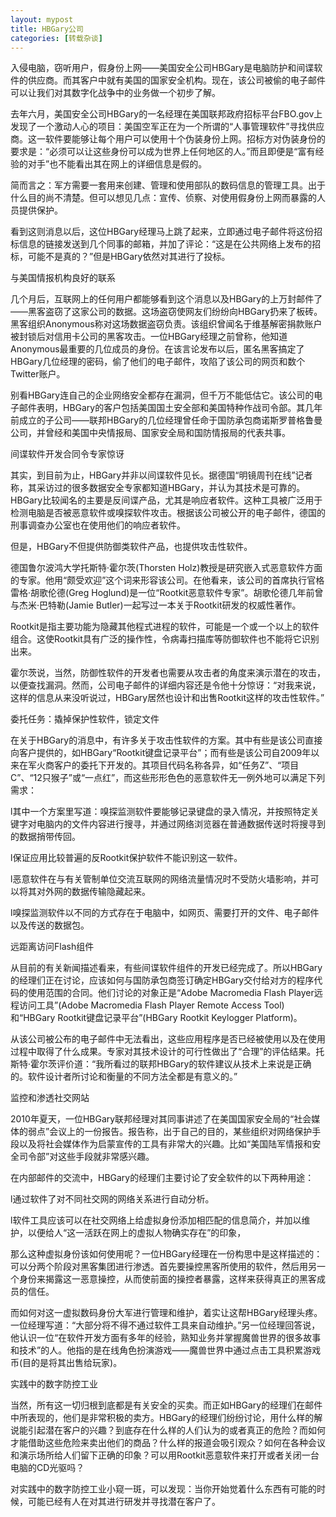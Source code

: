 ```yaml
---
layout: mypost
title: HBGary公司
categories: [转载杂谈]
---
```


入侵电脑，窃听用户，假身份上网——美国安全公司HBGary是电脑防护和间谍软件的供应商。而其客户中就有美国的国家安全机构。现在，该公司被偷的电子邮件可以让我们对其数字化战争中的业务做一个初步了解。

去年六月，美国安全公司HBGary的一名经理在美国联邦政府招标平台FBO.gov上发现了一个激动人心的项目：美国空军正在为一个所谓的“人事管理软件”寻找供应商。这一软件要能够让每个用户可以使用十个伪装身份上网。招标方对伪装身份的要求是：“必须可以让这些身份可以成为世界上任何地区的人。”而且即便是“富有经验的对手”也不能看出其在网上的详细信息是假的。

简而言之：军方需要一套用来创建、管理和使用部队的数码信息的管理工具。出于什么目的尚不清楚。但可以想见几点：宣传、侦察、对使用假身份上网而暴露的人员提供保护。

看到这则消息以后，这位HBGary经理马上跳了起来，立即通过电子邮件将这份招标信息的链接发送到几个同事的邮箱，并加了评论：“这是在公共网络上发布的招标，可能不是真的？”但是HBGary依然对其进行了投标。

与美国情报机构良好的联系

几个月后，互联网上的任何用户都能够看到这个消息以及HBGary的上万封邮件了——黑客盗窃了这家公司的数据。这场盗窃使网友们纷纷向HBGary扔来了板砖。黑客组织Anonymous称对这场数据盗窃负责。该组织曾闻名于维基解密捐款账户被封锁后对信用卡公司的黑客攻击。一位HBGary经理之前曾称，他知道Anonymous最重要的几位成员的身份。在该言论发布以后，匿名黑客搞定了HBGary几位经理的密码，偷了他们的电子邮件，攻陷了该公司的网页和数个Twitter账户。

别看HBGary连自己的企业网络安全都存在漏洞，但千万不能低估它。该公司的电子邮件表明，HBGary的客户包括美国国土安全部和美国特种作战司令部。其几年前成立的子公司——联邦HBGary的几位经理曾任命于国防承包商诺斯罗普格鲁曼公司，并曾经和美国中央情报局、国家安全局和国防情报局的代表共事。

间谍软件开发合同令专家惊讶

其实，到目前为止，HBGary并非以间谍软件见长。据德国“明镜周刊在线”记者称，其采访过的很多数据安全专家都知道HBGary，并认为其技术是可靠的。HBGary比较闻名的主要是反间谍产品，尤其是响应者软件。这种工具被广泛用于检测电脑是否被恶意软件或嗅探软件攻击。根据该公司被公开的电子邮件，德国的刑事调查办公室也在使用他们的响应者软件。

但是，HBGary不但提供防御类软件产品，也提供攻击性软件。

德国鲁尔波鸿大学托斯特·霍尔茨(Thorsten Holz)教授是研究嵌入式恶意软件方面的专家。他用“颇受欢迎”这个词来形容该公司。在他看来，该公司的首席执行官格雷格·胡歌伦德(Greg Hoglund)是一位“Rootkit恶意软件专家”。胡歌伦德几年前曾与杰米·巴特勒(Jamie Butler)一起写过一本关于Rootkit研发的权威性著作。

Rootkit是指主要功能为隐藏其他程式进程的软件，可能是一个或一个以上的软件组合。这使Rootkit具有广泛的操作性，令病毒扫描库等防御软件也不能将它识别出来。

霍尔茨说，当然，防御性软件的开发者也需要从攻击者的角度来演示潜在的攻击，以便查找漏洞。然而，公司电子邮件的详细内容还是令他十分惊讶：“对我来说，这样的信息从来没听说过，HBGary居然也设计和出售Rootkit这样的攻击性软件。”

委托任务：撬掉保护性软件，锁定文件

在关于HBGary的消息中，有许多关于攻击性软件的方案。其中有些是该公司直接向客户提供的，如HBGary“Rootkit键盘记录平台”；而有些是该公司自2009年以来在军火商客户的委托下开发的。其项目代码名称各异，如“任务Z”、“项目C”、“12只猴子”或“一点红”，而这些形形色色的恶意软件无一例外地可以满足下列需求：

l其中一个方案里写道：嗅探监测软件要能够记录键盘的录入情况，并按照特定关键字对电脑内的文件内容进行搜寻，并通过网络浏览器在普通数据传送时将搜寻到的数据捎带传回。

l保证应用比较普遍的反Rootkit保护软件不能识别这一软件。

l恶意软件在与有关管制单位交流互联网的网络流量情况时不受防火墙影响，并可以将其对外网的数据传输隐藏起来。

l嗅探监测软件以不同的方式存在于电脑中，如网页、需要打开的文件、电子邮件以及传送的数据包。

远距离访问Flash组件

从目前的有关新闻描述看来，有些间谍软件组件的开发已经完成了。所以HBGary的经理们正在讨论，应该如何与国防承包商签订确定HBGary交付给对方的程序代码的使用范围的合同。他们讨论的对象正是“Adobe Macromedia Flash Player远程访问工具”(Adobe Macromedia Flash Player Remote Access Tool)和“HBGary Rootkit键盘记录平台”(HBGary Rootkit Keylogger Platform)。

从该公司被公布的电子邮件中无法看出，这些应用程序是否已经被使用以及在使用过程中取得了什么成果。专家对其技术设计的可行性做出了“合理”的评估结果。托斯特·霍尔茨评价道：“我所看过的联邦HBGary的软件建议从技术上来说是正确的。软件设计者所讨论和衡量的不同方法全都是有意义的。”

监控和渗透社交网站

2010年夏天，一位HBGary联邦经理对其同事讲述了在美国国家安全局的“社会媒体的弱点”会议上的一份报告。报告称，出于自己的目的，某些组织对网络保护手段以及将社会媒体作为启蒙宣传的工具有非常大的兴趣。比如“美国陆军情报和安全司令部”对这些手段就非常感兴趣。

在内部邮件的交流中，HBGary的经理们主要讨论了安全软件的以下两种用途：

l通过软件了对不同社交网的网络关系进行自动分析。

l软件工具应该可以在社交网络上给虚拟身份添加相匹配的信息简介，并加以维护，以便给人“这一活跃在网上的虚拟人物确实存在”的印象，

那么这种虚拟身份该如何使用呢？一位HBGary经理在一份构思中是这样描述的：可以分两个阶段对黑客集团进行渗透。首先要操控黑客所使用的软件，然后用另一个身份来揭露这一恶意操控，从而使前面的操控者暴露，这样来获得真正的黑客成员的信任。

而如何对这一虚拟数码身份大军进行管理和维护，着实让这帮HBGary经理头疼。一位经理写道：“大部分将不得不通过软件工具来自动维护。”另一位经理回答说，他认识一位“在软件开发方面有多年的经验，熟知业务并掌握魔兽世界的很多故事和技术”的人。他指的是在线角色扮演游戏——魔兽世界中通过点击工具积累游戏币(目的是将其出售给玩家)。

实践中的数字防控工业

当然，所有这一切归根到底都是有关安全的买卖。而正如HBGary的经理们在邮件中所表现的，他们是非常积极的卖方。HBGary的经理们纷纷讨论，用什么样的解说能引起潜在客户的兴趣？到底存在什么样的人们认为的或者真正的危险？而如何才能借助这些危险来卖出他们的商品？什么样的报道会吸引观众？如何在各种会议和演示场所给人们留下正确的印象？可以用Rootkit恶意软件来打开或者关闭一台电脑的CD光驱吗？

对实践中的数字防控工业小窥一斑，可以发现：当你开始觉着什么东西有可能的时候，可能已经有人在对其进行研发并寻找潜在客户了。 